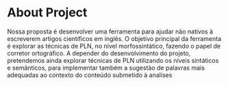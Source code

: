 # About Project

<p>Nossa proposta é desenvolver uma ferramenta para ajudar não nativos à escreverem artigos científicos em inglês. O objetivo principal da ferramenta é explorar as técnicas de PLN, no nível morfossintático, fazendo o papel de corretor ortográfico.
A depender do desenvolvimento do projeto, pretendemos ainda explorar técnicas de PLN utilizando os níveis sintáticos e semânticos, para implementar também a sugestão de palavras mais adequadas ao contexto do conteúdo submetido à analises </p>
